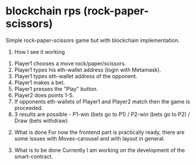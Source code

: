 # blockchain rps (rock-paper-scissors)
Simple rock-paper-scissors game but with blockchain implementation.

1. How I see it working
  1) Player1 chooses a move rock/paper/scissors.
  2) Player1 types his eth-wallet address (login with Metamask).
  3) Player1 types eth-wallet address of the opponent.
  4) Player1 makes a bet.
  5) Player1 presses the "Play" button.
  6) Player2 does points 1-5.
  7) If opponents eth-wallets of Player1 and Player2 match then the game is proceeded.
  8) 3 results are possible - P1-win (bets go to P1) / P2-win (bets go to P2) / Draw (bets withdraw)
  
  2. What is done
    For now the frontend part is practically ready, there are some issues with Moves-carousel and with layout in general.
    
  3. What is to be done
    Currently I am working on the development of the smart-contract.
  
  

